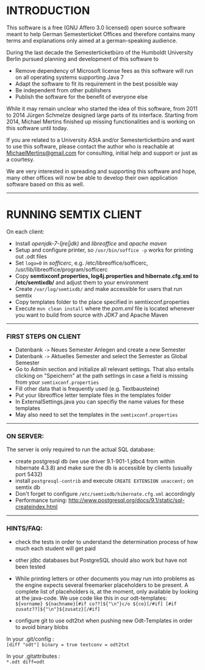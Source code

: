 
INTRODUCTION
=========

This software is a free (GNU Affero 3.0 licensed) open source software meant to help German Semesterticket Offices and 
therefore contains many terms and explanations only aimed at a german-speaking audience.

During the last decade the Semesterticketbüro of the Humboldt University Berlin pursued planning and development of this software to 
 * Remove dependency of Microsoft license fees as this software will run on all operating systems supporting Java 7
 * Adapt the software to fit its requirement in the best possible way
 * Be independent from other publishers
 * Publish the software for the benefit of everyone else

While it may remain unclear who started the idea of this software, from 2011 to 2014 Jürgen Schmelze designed large parts
of its interface. Starting from 2014, Michael Mertins finished up missing functionalities and is working on this software
until today.

If you are related to a University AStA and/or Semesterticketbüro and want to use this software, please contact the
author who is reachable at MichaelMertins@gmail.com for consulting, initial help and support or just as a courtesy.

We are very interested in spreading and supporting this software and hope, many other offices will now be able to develop their
own application software based on this as well.

---



RUNNING SEMTIX CLIENT
======================
On each client:
- Install _openjdk-7-(jre|jdk)_ and _libreoffice_ and _apache maven_
- Setup and configure printer, so `/usr/bin/soffice -p` works for printing out .odt files
- Set `logo=0` in _sofficerc_, e.g. /etc/libreoffice/sofficerc, /usr/lib/libreoffice/program/sofficerc
- Copy **semtixconf.properties, log4j.properties and hibernate.cfg.xml to /etc/semtixdb/** and adjust them to your environment
- Create `/var/log/semtixdb/` and make accessible for users that run semtix
- Copy templates folder to the place specified in semtixconf.properties
- Execute `mvn clean install` where the _pom.xml_ file is located whenever you want to build from source with JDK7 and Apache Maven

---

### FIRST STEPS ON CLIENT
- Datenbank `->` Neues Semester Anlegen and create a new Semester
- Datenbank `->` Aktuelles Semester and select the Semester as Global Semester
- Go to Admin section and initialize all relevant settings. That also entails clicking on "Speichern" at the path settings in case a field is missing from your `semtixconf.properties`
- Fill other data that is frequently used (e.g. Textbausteine)
- Put your libreoffice letter template files in the templates folder
- In ExternalSettings.java you can specifiy the name values for these templates
- May also need to set the templates in the `semtixconf.properties` 

--- 

### ON SERVER:
The server is only required to run the actual SQL database:
- create postgresql db (we use driver 9.1-901-1.jdbc4 from within hibernate 4.3.8)
  and make sure the db is accessible by clients (usually port 5432)
- install `postgresql-contrib` and execute `CREATE EXTENSION unaccent;` on semtix db
- Don't forget to configure `/etc/semtixdb/hibernate.cfg.xml` accordingly
- Performance tuning: http://www.postgresql.org/docs/9.1/static/sql-createindex.html

---

### HINTS/FAQ:
- check the tests in order to understand the determination process of how much each student will get paid
- other jdbc databases but PostgreSQL should also work but have not been tested
- While printing letters or other documents you may run into problems as the engine expects several freemarker placeholders to be present. A complete list of placeholders is, at the moment, only available by looking at the java-code. We use code like this in our odt-templates:     
      ``
      ${vorname} ${nachname}[#if co??]${"\n"}c/o ${co}[/#if]
      [#if zusatz??]${"\n"}${zusatz}[/#if] 
      ``  

- configure git to use odt2txt when pushing new Odt-Templates in order to avoid binary blobs  

In your .git/config :    
``
[diff "odt"]
        binary = true
        textconv = odt2txt
``

In your .gitattributes :   
`*.odt diff=odt`
